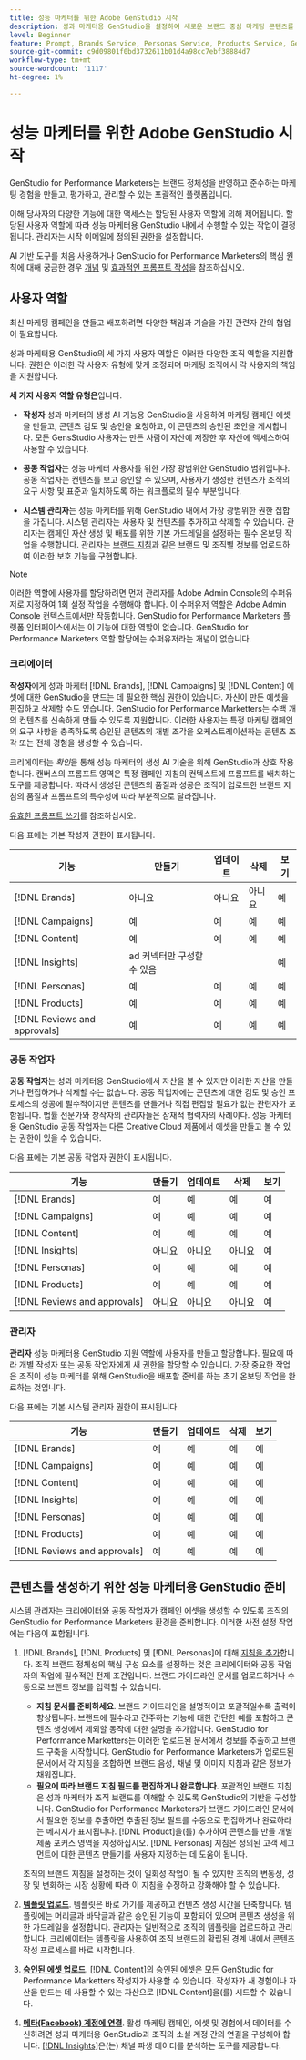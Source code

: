 ```yaml
---
title: 성능 마케터를 위한 Adobe GenStudio 시작
description: 성과 마케터용 GenStudio을 설정하여 새로운 브랜드 중심 마케팅 콘텐츠를 생성하는 방법을 알아봅니다.
level: Beginner
feature: Prompt, Brands Service, Personas Service, Products Service, Generative AI, Guidelines
source-git-commit: c9d09801f0bd3732611b01d4a98cc7ebf38884d7
workflow-type: tm+mt
source-wordcount: '1117'
ht-degree: 1%

---
```



# 성능 마케터를 위한 Adobe GenStudio 시작

GenStudio for Performance Marketers는 브랜드 정체성을 반영하고 준수하는 마케팅 경험을 만들고, 평가하고, 관리할 수 있는 포괄적인 플랫폼입니다.

이해 당사자의 다양한 기능에 대한 액세스는 할당된 사용자 역할에 의해 제어됩니다. 할당된 사용자 역할에 따라 성능 마케터용 GenStudio 내에서 수행할 수 있는 작업이 결정됩니다. 관리자는 시작 이메일에 정의된 권한을 설정합니다.

AI 기반 도구를 처음 사용하거나 GenStudio for Performance Marketers의 핵심 원칙에 대해 궁금한 경우 [개념](concepts.md) 및 [효과적인 프롬프트 작성](effective-prompts.md)을 참조하십시오.

## 사용자 역할

최신 마케팅 캠페인을 만들고 배포하려면 다양한 책임과 기술을 가진 관련자 간의 협업이 필요합니다.

성과 마케터용 GenStudio의 세 가지 사용자 역할은 이러한 다양한 조직 역할을 지원합니다. 권한은 이러한 각 사용자 유형에 맞게 조정되며 마케팅 조직에서 각 사용자의 책임을 지원합니다.

**세 가지 사용자 역할 유형은**&#x200B;입니다.

* **작성자** 성과 마케터의 생성 AI 기능용 GenStudio을 사용하여 마케팅 캠페인 에셋을 만들고, 콘텐츠 검토 및 승인을 요청하고, 이 콘텐츠의 승인된 초안을 게시합니다. 모든 GensStudio 사용자는 만든 사람이 자산에 저장한 후 자산에 액세스하여 사용할 수 있습니다.

* **공동 작업자**&#x200B;는 성능 마케터 사용자를 위한 가장 광범위한 GenStudio 범위입니다. 공동 작업자는 컨텐츠를 보고 승인할 수 있으며, 사용자가 생성한 컨텐츠가 조직의 요구 사항 및 표준과 일치하도록 하는 워크플로의 필수 부분입니다.

* **시스템 관리자**&#x200B;는 성능 마케터를 위해 GenStudio 내에서 가장 광범위한 권한 집합을 가집니다. 시스템 관리자는 사용자 및 컨텐츠를 추가하고 삭제할 수 있습니다. 관리자는 캠페인 자산 생성 및 배포를 위한 기본 가드레일을 설정하는 필수 온보딩 작업을 수행합니다. 관리자는 [브랜드 지침](/help/user-guide/guidelines/overview.md)과 같은 브랜드 및 조직별 정보를 업로드하여 이러한 보호 기능을 구현합니다.

>[!NOTE]
>이러한 역할에 사용자를 할당하려면 먼저 관리자를 Adobe Admin Console의 수퍼유저로 지정하여 1회 설정 작업을 수행해야 합니다. 이 수퍼유저 역할은 Adobe Admin Console 컨텍스트에서만 작동합니다. GenStudio for Performance Marketers 플랫폼 인터페이스에서는 이 기능에 대한 역할이 없습니다. GenStudio for Performance Marketers 역할 할당에는 수퍼유저라는 개념이 없습니다.

### 크리에이터

**작성자**&#x200B;에게 성과 마케터 [!DNL Brands], [!DNL Campaigns] 및 [!DNL Content] 에셋에 대한 GenStudio을 만드는 데 필요한 핵심 권한이 있습니다. 자신이 만든 에셋을 편집하고 삭제할 수도 있습니다. GenStudio for Performance Marketters는 수백 개의 컨텐츠를 신속하게 만들 수 있도록 지원합니다. 이러한 사용자는 특정 마케팅 캠페인의 요구 사항을 충족하도록 승인된 콘텐츠의 개별 조각을 오케스트레이션하는 콘텐츠 조각 또는 전체 경험을 생성할 수 있습니다.

크리에이터는 _확인_&#x200B;을 통해 성능 마케터의 생성 AI 기술을 위해 GenStudio과 상호 작용합니다. 캔버스의 프롬프트 영역은 특정 캠페인 지침의 컨텍스트에 프롬프트를 배치하는 도구를 제공합니다. 따라서 생성된 콘텐츠의 품질과 성공은 조직이 업로드한 브랜드 지침의 품질과 프롬프트의 특수성에 따라 부분적으로 달라집니다.

[유효한 프롬프트 쓰기](effective-prompts.md)를 참조하십시오.

다음 표에는 기본 작성자 권한이 표시됩니다.

| 기능 | 만들기 | 업데이트 | 삭제 | 보기 |
|-----------|----------------|----------------|----------------|----------------|
| [!DNL Brands] | 아니요 | 아니요 | 아니요 | 예 |
| [!DNL Campaigns] | 예 | 예 | 예 | 예 |
| [!DNL Content] | 예 | 예 | 예 | 예 |
| [!DNL Insights] | ad 커넥터만 구성할 수 있음 |    |     | 예 |
| [!DNL Personas] | 예 | 예 | 예 | 예 |
| [!DNL Products] | 예 | 예 | 예 | 예 |
| [!DNL Reviews and approvals] | 예 | 예 | 예 | 예 |

### 공동 작업자

**공동 작업자**&#x200B;는 성과 마케터용 GenStudio에서 자산을 볼 수 있지만 이러한 자산을 만들거나 편집하거나 삭제할 수는 없습니다. 공동 작업자에는 콘텐츠에 대한 검토 및 승인 프로세스의 성공에 필수적이지만 콘텐츠를 만들거나 직접 편집할 필요가 없는 관련자가 포함됩니다. 법률 전문가와 창작자의 관리자들은 잠재적 협력자의 사례이다. 성능 마케터용 GenStudio 공동 작업자는 다른 Creative Cloud 제품에서 에셋을 만들고 볼 수 있는 권한이 있을 수 있습니다.

다음 표에는 기본 공동 작업자 권한이 표시됩니다.

| 기능 | 만들기 | 업데이트 | 삭제 | 보기 |
|-----------|----------------|----------------|----------------|----------------|
| [!DNL Brands] | 예 | 예 | 예 | 예 |
| [!DNL Campaigns] | 예 | 예 | 예 | 예 |
| [!DNL Content] | 예 | 예 | 예 | 예 |
| [!DNL Insights] | 아니요 | 아니요 | 아니요 | 예 |
| [!DNL Personas] | 예 | 예 | 예 | 예 |
| [!DNL Products] | 예 | 예 | 예 | 예 |
| [!DNL Reviews and approvals] | 아니요 | 아니요 | 아니요 | 예 |

### 관리자

**관리자** 성능 마케터용 GenStudio 지원 역할에 사용자를 만들고 할당합니다. 필요에 따라 개별 작성자 또는 공동 작업자에게 새 권한을 할당할 수 있습니다. 가장 중요한 작업은 조직이 성능 마케터를 위해 GenStudio을 배포할 준비를 하는 초기 온보딩 작업을 완료하는 것입니다.

다음 표에는 기본 시스템 관리자 권한이 표시됩니다.

| 기능 | 만들기 | 업데이트 | 삭제 | 보기 |
|-----------|----------------|----------------|----------------|----------------|
| [!DNL Brands] | 예 | 예 | 예 | 예 |
| [!DNL Campaigns] | 예 | 예 | 예 | 예 |
| [!DNL Content] | 예 | 예 | 예 | 예 |
| [!DNL Insights] | 예 | 예 | 예 | 예 |
| [!DNL Personas] | 예 | 예 | 예 | 예 |
| [!DNL Products] | 예 | 예 | 예 | 예 |
| [!DNL Reviews and approvals] | 예 | 예 | 예 | 예 |


## 콘텐츠를 생성하기 위한 성능 마케터용 GenStudio 준비

시스템 관리자는 크리에이터와 공동 작업자가 캠페인 에셋을 생성할 수 있도록 조직의 GenStudio for Performance Marketers 환경을 준비합니다. 이러한 사전 설정 작업에는 다음이 포함됩니다.

1. [!DNL Brands], [!DNL Products] 및 [!DNL Personas]에 대해 [지침을 추가](./guidelines/overview.md)합니다. 조직 브랜드 정체성의 핵심 구성 요소를 설정하는 것은 크리에이터와 공동 작업자의 작업에 필수적인 전제 조건입니다. 브랜드 가이드라인 문서를 업로드하거나 수동으로 브랜드 정보를 입력할 수 있습니다.
   * **지침 문서를 준비하세요**. 브랜드 가이드라인을 설명적이고 포괄적일수록 출력이 향상됩니다. 브랜드에 필수라고 간주하는 기능에 대한 간단한 예를 포함하고 콘텐츠 생성에서 제외할 동작에 대한 설명을 추가합니다. GenStudio for Performance Marketters는 이러한 업로드된 문서에서 정보를 추출하고 브랜드 구축을 시작합니다. GenStudio for Performance Marketers가 업로드된 문서에서 각 지침을 조합하면 브랜드 음성, 채널 및 이미지 지침과 같은 정보가 채워집니다.
   * **필요에 따라 브랜드 지침 필드를 편집하거나 완료합니다**. 포괄적인 브랜드 지침은 성과 마케터가 조직 브랜드를 이해할 수 있도록 GenStudio의 기반을 구성합니다. GenStudio for Performance Marketers가 브랜드 가이드라인 문서에서 필요한 정보를 추출하면 추출된 정보 필드를 수동으로 편집하거나 완료하라는 메시지가 표시됩니다. [!DNL Product]을(를) 추가하여 콘텐츠를 만들 개별 제품 포커스 영역을 지정하십시오. [!DNL Personas] 지침은 정의된 고객 세그먼트에 대한 콘텐츠 만들기를 사용자 지정하는 데 도움이 됩니다.

   조직의 브랜드 지침을 설정하는 것이 일회성 작업이 될 수 있지만 조직의 변동성, 성장 및 변화하는 시장 상황에 따라 이 지침을 수정하고 강화해야 할 수 있습니다.

1. **[템플릿 업로드](./content/use-templates.md)**. 템플릿은 바로 가기를 제공하고 컨텐츠 생성 시간을 단축합니다. 템플릿에는 머리글과 바닥글과 같은 승인된 기능이 포함되어 있으며 콘텐츠 생성을 위한 가드레일을 설정합니다. 관리자는 일반적으로 조직의 템플릿을 업로드하고 관리합니다. 크리에이터는 템플릿을 사용하여 조직 브랜드의 확립된 경계 내에서 콘텐츠 작성 프로세스를 바로 시작합니다.

1. **[승인된 에셋 업로드](./content/manage-assets.md)**. [!DNL Content]의 승인된 에셋은 모든 GenStudio for Performance Marketters 작성자가 사용할 수 있습니다. 작성자가 새 경험이나 자산을 만드는 데 사용할 수 있는 자산으로 [!DNL Content]을(를) 시드할 수 있습니다.

1. **[메타(Facebook) 계정에 연결](./insights/connect-channel.md)**. 활성 마케팅 캠페인, 에셋 및 경험에서 데이터를 수신하려면 성과 마케터용 GenStudio과 조직의 소셜 계정 간의 연결을 구성해야 합니다. [[!DNL Insights]](./insights/overview.md)은(는) 채널 파생 데이터를 분석하는 도구를 제공합니다.

